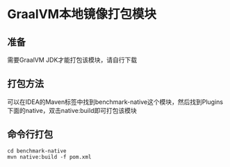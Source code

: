 # GraalVM本地镜像打包模块
## 准备
需要GraalVM JDK才能打包该模块，请自行下载

## 打包方法
可以在IDEA的Maven标签中找到benchmark-native这个模块，然后找到Plugins下面的native，双击native:build即可打包该模块

## 命令行打包
```shell
cd benchmark-native
mvn native:build -f pom.xml
```